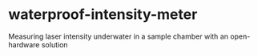 # waterproof-intensity-meter
Measuring laser intensity underwater in a sample chamber with an open-hardware solution
